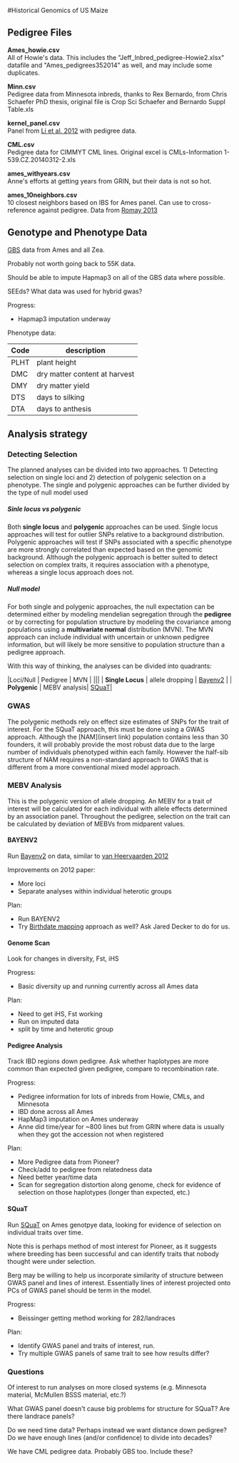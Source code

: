 #Historical Genomics of US Maize

## Pedigree Files

**Ames_howie.csv**  
All of Howie's data.  This includes the "Jeff_Inbred_pedigree-Howie2.xlsx" datafile and "Ames_pedigrees352014" as well, and may include some duplicates.

**Minn.csv**  
Pedigree data from Minnesota inbreds, thanks to Rex Bernardo, from Chris Schaefer PhD thesis, original file is Crop Sci Schaefer and Bernardo Suppl Table.xls

**kernel_panel.csv**  
Panel from [Li et al. 2012](http://www.nature.com/ng/journal/v45/n1/full/ng.2484.html) with pedigree data.

**CML.csv**  
Pedigree data for CIMMYT CML lines. Original excel is CMLs-Information 1-539.CZ.20140312-2.xls

**ames_withyears.csv**  
Anne's efforts at getting years from GRIN, but their data is not so hot.

**ames_10neighbors.csv**  
10 closest neighbors based on IBS for Ames panel. Can use to cross-reference against pedigree. Data from [Romay 2013](http://genomebiology.com/2013/14/6/R55/)

## Genotype and Phenotype Data

[GBS](http://www.panzea.org/lit/data_sets.html#genos) data from Ames and all Zea.

Probably not worth going back to 55K data.

Should be able to impute Hapmap3 on all of the GBS data where possible.

SEEds? What data was used for hybrid gwas?

Progress:

* Hapmap3 imputation underway

Phenotype data:

| Code | description |
| --- | --- |
| PLHT	| plant height |
| DMC | dry matter content at harvest |
| DMY | dry matter yield |
| DTS | days to silking |
| DTA | days to anthesis |


## Analysis strategy
### Detecting Selection
The planned analyses can be divided into two approaches. 1) Detecting selection on single loci and 2) detection of polygenic selection on a phenotype. The single and polygenic approaches can be further divided by the type of null model used
##### Sinle locus vs polygenic
Both **single locus** and **polygenic** approaches can be used. Single locus approaches will test for outlier SNPs relative to a background distribution. Polygenic approaches will test if SNPs associated with a specific phenotype are more strongly correlated than expected based on the genomic background. Although the polygenic approach is better suited to detect selection on complex traits, it requires association with a phenotype, whereas a single locus approach does not. 
##### Null model
For both single and polygenic approaches, the null expectation can be determined either by modeling mendelian segregation through the **pedigree** or by correcting for population structure by modeling the covariance among populations using a **multivariate normal** distribution (MVN). The MVN approach can include individual with uncertain or unknown pedigree information, but will likely be more sensitive to population structure than a pedigree approach.

With this way of thinking, the analyses can be divided into quadrants:

|Loci/Null | Pedigree | MVN |
|||
| **Single Locus** | allele dropping | [Bayenv2](http://gcbias.org/bayenv/) |
| **Polygenic** |  MEBV analysis| [SQuaT](https://github.com/jjberg2/PolygenicAdaptationCode)|

### GWAS

The polygenic methods rely on effect size estimates of SNPs for the trait of interest. For the SQuaT approach, this must be done using a GWAS approach.  Although the [NAM](insert link) population contains less than 30 founders, it will probably provide the most robust data due to the large number of individuals phenotyped within each family. However the half-sib structure of NAM requires a non-standard approach to GWAS that is different from a more conventional mixed model approach.

### MEBV Analysis

This is the polygenic version of allele dropping. An MEBV for a trait of interest will be calculated for each individual with allele effects determined by an association panel. Throughout the pedigree, selection on the trait can be calculated by deviation of MEBVs from midparent values.

#### BAYENV2

Run [Bayenv2](http://gcbias.org/bayenv/) on data, similar to [van Heervaarden 2012](http://www.pnas.org/content/109/31/12420.abstract)

Improvements on 2012 paper:

* More loci
* Separate analyses within individual heterotic groups

Plan:

* Run BAYENV2
* Try [Birthdate mapping](http://www.biomedcentral.com/1471-2164/13/606) approach as well? Ask Jared Decker to do for us.

#### Genome Scan

Look for changes in diversity, Fst, iHS

Progress: 

* Basic diversity up and running currently across all Ames data

Plan:

* Need to get iHS, Fst working
* Run on imputed data
* split by time and heterotic group

#### Pedigree Analysis

Track IBD regions down pedigree.  Ask whether haplotypes are more common than expected given pedigree, compare to recombination rate.

Progress:

* Pedigree information for lots of inbreds from Howie, CMLs, and Minnesota
* IBD done across all Ames
* HapMap3 imputation on Ames underway
* Anne did time/year for ~800 lines but from GRIN where data is usually when they got the accession not when registered

Plan:

* More Pedigree data from Pioneer?
* Check/add to pedigree from relatedness data
* Need better year/time data
* Scan for segregation distortion along genome, check for evidence of selection on those haplotypes (longer than expected, etc.)

#### SQuaT

Run [SQuaT](https://github.com/jjberg2/PolygenicAdaptationCode) on Ames genotpye data, looking for evidence of selection on individual traits over time.

Note this is perhaps method of most interest for Pioneer, as it suggests where breeding has been successful and can identify traits that nobody thought were under selection.

Berg may be willing to help us incorporate similarity of structure between GWAS panel and lines of interest.  Essentially lines of interest projected onto PCs of GWAS panel should be term in the model.

Progress:

* Beissinger getting method working for 282/landraces

Plan:

* Identify GWAS panel and traits of interest, run.
* Try multiple GWAS panels of same trait to see how results differ?



### Questions

Of interest to run analyses on more closed systems (e.g. Minnesota material, McMullen BSSS material, etc.?)

What GWAS panel doesn't cause big problems for structure for SQuaT? Are there landrace panels?

Do we need time data? Perhaps instead we want distance down pedigree? Do we have enough lines (and/or confidence) to divide into decades?

We have CML pedigree data.  Probably GBS too.  Include these?
